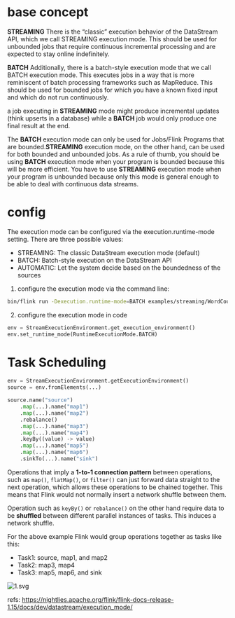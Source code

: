 

# base concept
**STREAMING**
There is the “classic” execution behavior of the DataStream API, which we call STREAMING execution mode. This should be used for unbounded jobs that require continuous incremental processing and are expected to stay online indefinitely.

**BATCH**
Additionally, there is a batch-style execution mode that we call BATCH execution mode. This executes jobs in a way that is more reminiscent of batch processing frameworks such as MapReduce. This should be used for bounded jobs for which you have a known fixed input and which do not run continuously.

a job executing in **STREAMING** mode might produce incremental updates (think upserts in a database) while a **BATCH** job would only produce one final result at the end.

The **BATCH** execution mode can only be used for Jobs/Flink Programs that are bounded.**STREAMING** execution mode, on the other hand, can be used for both bounded and unbounded jobs.
As a rule of thumb, you should be using **BATCH** execution mode when your program is bounded because this will be more efficient. You have to use **STREAMING** execution mode when your program is unbounded because only this mode is general enough to be able to deal with continuous data streams.

# config
The execution mode can be configured via the execution.runtime-mode setting. There are three possible values:
- STREAMING: The classic DataStream execution mode (default)
- BATCH: Batch-style execution on the DataStream API
- AUTOMATIC: Let the system decide based on the boundedness of the sources


1. configure the execution mode via the command line:
```sh
bin/flink run -Dexecution.runtime-mode=BATCH examples/streaming/WordCount.jar
```

2.  configure the execution mode in code
```python
env = StreamExecutionEnvironment.get_execution_environment()
env.set_runtime_mode(RuntimeExecutionMode.BATCH)
```

# Task Scheduling
```python
env = StreamExecutionEnvironment.getExecutionEnvironment()
source = env.fromElements(...)

source.name("source")
    .map(...).name("map1")
    .map(...).name("map2")
    .rebalance()
    .map(...).name("map3")
    .map(...).name("map4")
    .keyBy((value) -> value)
    .map(...).name("map5")
    .map(...).name("map6")
    .sinkTo(...).name("sink")
```

Operations that imply a **1-to-1 connection pattern** between operations, such as `map()`, `flatMap()`, or `filter()` can just forward data straight to the next operation, which allows these operations to be chained together. This means that Flink would not normally insert a network shuffle between them.

Operation such as `keyBy()` or `rebalance()` on the other hand require data to be **shuffled** between different parallel instances of tasks. This induces a network shuffle.

For the above example Flink would group operations together as tasks like this:

- Task1: source, map1, and map2
- Task2: map3, map4
- Task3: map5, map6, and sink

![1.svg](1.svg)





refs:
https://nightlies.apache.org/flink/flink-docs-release-1.15/docs/dev/datastream/execution_mode/
